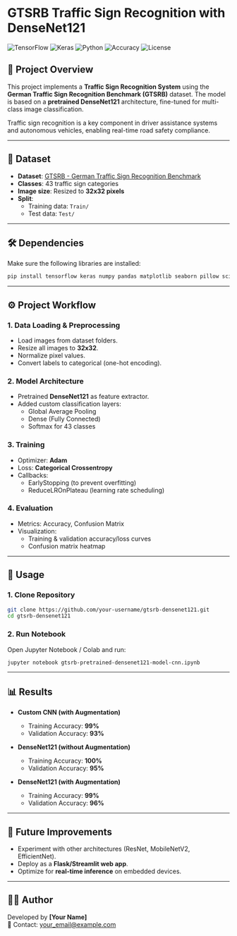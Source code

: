 # GTSRB Traffic Sign Recognition with DenseNet121

![TensorFlow](https://img.shields.io/badge/TensorFlow-2.15+-FF6F00?logo=tensorflow&logoColor=white)
![Keras](https://img.shields.io/badge/Keras-Deep%20Learning-D00000?logo=keras&logoColor=white)
![Python](https://img.shields.io/badge/Python-3.8+-3776AB?logo=python&logoColor=white)
![Accuracy](https://img.shields.io/badge/Accuracy-High-success)
![License](https://img.shields.io/badge/License-MIT-blue)

## 📌 Project Overview
This project implements a **Traffic Sign Recognition System** using the **German Traffic Sign Recognition Benchmark (GTSRB)** dataset. The model is based on a **pretrained DenseNet121** architecture, fine-tuned for multi-class image classification.

Traffic sign recognition is a key component in driver assistance systems and autonomous vehicles, enabling real-time road safety compliance.

---

## 📂 Dataset
- **Dataset**: [GTSRB - German Traffic Sign Recognition Benchmark](https://benchmark.ini.rub.de/gtsrb_news.html)
- **Classes**: 43 traffic sign categories
- **Image size**: Resized to **32x32 pixels**
- **Split**:
  - Training data: `Train/`
  - Test data: `Test/`

---

## 🛠 Dependencies
Make sure the following libraries are installed:

```bash
pip install tensorflow keras numpy pandas matplotlib seaborn pillow scikit-learn
```

---

## ⚙️ Project Workflow

### 1. Data Loading & Preprocessing
- Load images from dataset folders.
- Resize all images to **32x32**.
- Normalize pixel values.
- Convert labels to categorical (one-hot encoding).

### 2. Model Architecture
- Pretrained **DenseNet121** as feature extractor.
- Added custom classification layers:
  - Global Average Pooling
  - Dense (Fully Connected)
  - Softmax for 43 classes

### 3. Training
- Optimizer: **Adam**
- Loss: **Categorical Crossentropy**
- Callbacks:
  - EarlyStopping (to prevent overfitting)
  - ReduceLROnPlateau (learning rate scheduling)

### 4. Evaluation
- Metrics: Accuracy, Confusion Matrix
- Visualization:
  - Training & validation accuracy/loss curves
  - Confusion matrix heatmap

---

## 🚀 Usage

### 1. Clone Repository
```bash
git clone https://github.com/your-username/gtsrb-densenet121.git
cd gtsrb-densenet121
```

### 2. Run Notebook
Open Jupyter Notebook / Colab and run:
```bash
jupyter notebook gtsrb-pretrained-densenet121-model-cnn.ipynb
```

---

## 📊 Results

- **Custom CNN (with Augmentation)**  
  - Training Accuracy: **99%**  
  - Validation Accuracy: **93%**  

- **DenseNet121 (without Augmentation)**  
  - Training Accuracy: **100%**  
  - Validation Accuracy: **95%**  

- **DenseNet121 (with Augmentation)**  
  - Training Accuracy: **99%**  
  - Validation Accuracy: **96%**  

---

## 📌 Future Improvements
- Experiment with other architectures (ResNet, MobileNetV2, EfficientNet).
- Deploy as a **Flask/Streamlit web app**.
- Optimize for **real-time inference** on embedded devices.

---

## 👨‍💻 Author
Developed by **[Your Name]**  
📧 Contact: your_email@example.com

